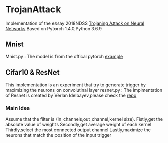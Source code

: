 # TrojanAttack
Implementation of the essay 2018NDSS [Trojaning Attack on Neural Networks](https://docs.lib.purdue.edu/cgi/viewcontent.cgi?article=2782&context=cstech) 
Based on Pytorch 1.4.0,Python 3.6.9
## Mnist
Mnist.py : The model is from the offical pytorch [example](https://github.com/pytorch/examples/tree/master/mnist)
## Cifar10 & ResNet
This implementation is an experiment that try to generate trigger by maximizing the neurons on convolutinal layer
resnet.py : The implmentation of Resnet is created by Yerlan Idelbayev,please check the [repo](https://github.com/akamaster/pytorch_resnet_cifar10)
### Main Idea
Assume that the filter is (In_channels,out_channel,kernel size).
Fistly,get the absolute value of weights
Secondly,get average weight of each kernel
Thirdly,select the most connected output channel
Lastly,maximize the neurons that match the position of the input trigger
